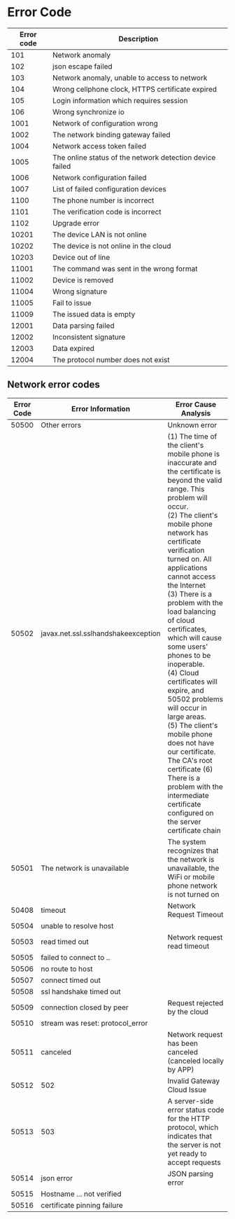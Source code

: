 # Error Code

| Error code | Description                                              |
| ---------- | -------------------------------------------------------- |
| 101        | Network anomaly                                          |
| 102        | json escape failed                                       |
| 103        | Network anomaly, unable to access to network             |
| 104        | Wrong cellphone clock, HTTPS certificate expired         |
| 105        | Login information which requires session                 |
| 106        | Wrong synchronize io                                     |
| 1001       | Network of configuration wrong                           |
| 1002       | The network binding gateway failed                       |
| 1004       | Network access token failed                              |
| 1005       | The online status of the network detection device failed |
| 1006       | Network configuration failed                             |
| 1007       | List of failed configuration devices                     |
| 1100       | The phone number is incorrect                            |
| 1101       | The verification code is incorrect                       |
| 1102       | Upgrade error                                            |
| 10201      | The device LAN is not online                             |
| 10202      | The device is not online in the cloud                    |
| 10203      | Device out of line                                       |
| 11001      | The command was sent in the wrong format                 |
| 11002      | Device is removed                                        |
| 11004      | Wrong signature                                          |
| 11005      | Fail to issue                                            |
| 11009      | The issued data is empty                                 |
| 12001      | Data parsing failed                                      |
| 12002      | Inconsistent signature                                   |
| 12003      | Data expired                                             |
| 12004      | The protocol number does not exist                       |

## Network error codes

| Error Code | Error Information | Error Cause Analysis |
| ------ | ----------------------------------- | ----------------------------------- |
| 50500 | Other errors | Unknown error |
| 50502 | javax.net.ssl.sslhandshakeexception | (1) The time of the client's mobile phone is inaccurate and the certificate is beyond the valid range. This problem will occur. <br> (2) The client's mobile phone network has certificate verification turned on. All applications cannot access the Internet <br> (3) There is a problem with the load balancing of cloud certificates, which will cause some users' phones to be inoperable.<br>  (4) Cloud certificates will expire, and 50502 problems will occur in large areas. <br> (5) The client's mobile phone does not have our certificate. The CA's root certificate (6) There is a problem with the intermediate certificate configured on the server certificate chain |
| 50501 | The network is unavailable | The system recognizes that the network is unavailable, the WiFi or mobile phone network is not turned on |
| 50408 | timeout | Network Request Timeout |
| 50504 | unable to resolve host |
| 50503 | read timed out | Network request read timeout |
| 50505 | failed to connect to .. |
| 50506 | no route to host | |
| 50507 | connect timed out | |
| 50508 | ssl handshake timed out | |
| 50509 | connection closed by peer | Request rejected by the cloud |
| 50510 | stream was reset: protocol_error | |
| 50511 | canceled | Network request has been canceled (canceled locally by APP) |
| 50512 | 502 | Invalid Gateway Cloud Issue |
| 50513 | 503 | A server-side error status code for the HTTP protocol, which indicates that the server is not yet ready to accept requests |
| 50514 | json error | JSON parsing error |
| 50515 | Hostname ... not verified ||
| 50516 | certificate pinning failure ||